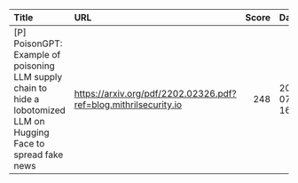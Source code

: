 | Title                                                                                                              | URL                                                              |   Score | Date                |
|:-------------------------------------------------------------------------------------------------------------------|:-----------------------------------------------------------------|--------:|:--------------------|
| [P] PoisonGPT: Example of poisoning LLM supply chain to hide a lobotomized LLM on Hugging Face to spread fake news | https://arxiv.org/pdf/2202.02326.pdf?ref=blog.mithrilsecurity.io |     248 | 2023-07-09 16:34:18 |